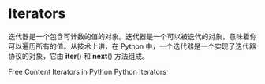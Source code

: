 # Iterators

迭代器是一个包含可计数的值的对象。迭代器是一个可以被迭代的对象，意味着你可以遍历所有的值。从技术上讲，在 Python 中，一个迭代器是一个实现了迭代器协议的对象，它由 __iter__() 和 __next__() 方法组成。

<ResourceGroupTitle>Free Content</ResourceGroupTitle>
<BadgeLink colorScheme='yellow' badgeText='Read' href='https://www.w3schools.com/python/python_iterators.asp'>Iterators in Python</BadgeLink>
<BadgeLink colorScheme='yellow' badgeText='Read' href='https://www.geeksforgeeks.org/iterators-in-python/'>Python Iterators</BadgeLink>
